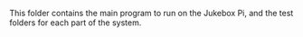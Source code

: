 This folder contains the main program to run on the Jukebox Pi, and the test folders for each part of the system.
